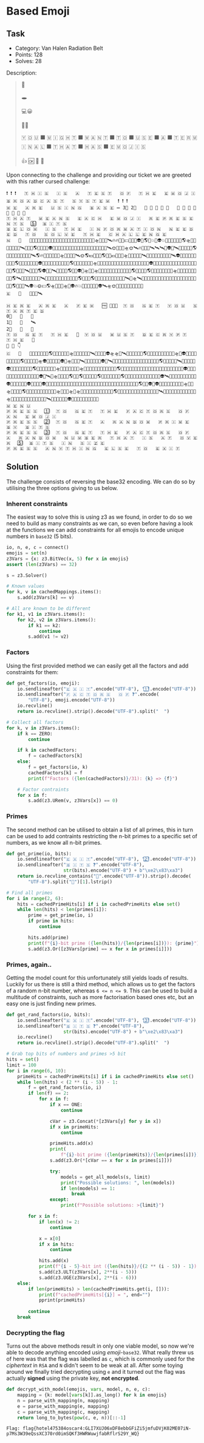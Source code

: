 # Based Emoji

## Task

- Category: Van Halen Radiation Belt
- Points: 128
- Solves: 28

Description:

> 🫠
>
> 🕳
>
> 💻😀
>
> 🧮😥
>
> 🇾 🇴 🇺 ⬛ 🇲 🇮 🇬 🇭 🇹 ⬛ 🇼 🇦 🇳 🇹 ⬛ 🇹 🇴 ⬛ 🇺 🇸 🇪 ⬛ 🇦 ⬛ 🇹 🇪 🇷 🇲 🇮 🇳 🇦 🇱 ⬛ 🇹 🇭 🇦 🇹 ⬛ 🇭 🇦 🇸 ⬛ 🇪 🇲 🇴 🇯 🇮 🇸
>
> 👍 🆗 🌈 💖

Upon connecting to the challenge and providing our ticket we are greeted with this rather cursed challenge:

```
❗ ❗ ❗   🇹 🇭 🇮 🇸   🇮 🇸   🇦   🇹 🇪 🇸 🇹   🇴 🇫   🇹 🇭 🇪   🇪 🇲 🇴 🇯 🇮   🇧 🇷 🇴 🇦 🇩 🇨 🇦 🇸 🇹   🇸 🇾 🇸 🇹 🇪 🇲   ❗ ❗ ❗ 
🇼 🇪   🇦 🇷 🇪   🇺 🇸 🇮 🇳 🇬   🇧 🇦 🇸 🇪 ➖ 3⃣ 2⃣   🇪 🇲 🇴 🇯 🇮   🇪 🇳 🇨 🇴 🇩 🇮 🇳 🇬 
🇹 🇭 🇦 🇹   🇲 🇪 🇦 🇳 🇸   🇪 🇦 🇨 🇭   🇪 🇲 🇴 🇯 🇮   🇷 🇪 🇵 🇷 🇪 🇸 🇪 🇳 🇹 🇸   5⃣   🇧 🇮 🇹 🇸 
🇧 🇪 🇱 🇴 🇼   🇮 🇸   🇹 🇭 🇪   🇮 🇳 🇫 🇴 🇷 🇲 🇦 🇹 🇮 🇴 🇳   🇳 🇪 🇪 🇩 🇪 🇩   🇹 🇴   🇸 🇴 🇱 🇻 🇪   🇹 🇭 🇪   🇨 🇭 🇦 🇱 🇱 🇪 🇳 🇬 🇪  
🇳   🟰   📡🤯🎉🤟🌛👄🌝🚀🧨🤟🎉🥵🌟💾🚀🧂🌝🗿🙌🌞🚀🌛🚀🧠🛸💵🌝🥃🛰🔥🔥🍌🤟💵🎉🦍💽👽👄🌎🧨💥👄👽💥📼🥵🙌🦍📼🧂🌎🛸🧠🍌📼🧠🥃👄🤯🛰🤯💽🧂🌎🍌🦍👄🧂👽💵💽🌝🔥🌟💥🌞💾💵💥🌝🧂🌞🌟🧂🌞👄🧠🧂🧠🛰🌞📼👀🌛🛸🌞🛰🔥📡📡🧨🛰🛰🛰🤟👽💥🛰🥃🦍🌝💽🍌🌎💾🗿💯🤯💵🧠🗿🍌🥵🛰🌎🔥🌝🧂🧨🎉🚀👄🛸🤯🤯🤟🎉🛰🌞🌎💵🌝👄🌟🌎💽🌝💵📡🌛🤯🛸📼💯📼🧂🎉🛰🥵🧨👄💵🌝🌟💩🤟🙌🛰👽🧨🥵🚀🧂🌛🥃🍌🗿🥵🌎💥🥵📡🙌🌝🤟💽👽🧠🧂🙌💵🌝🌛💽🌛🍌🧨🌎🎉🚀🦍💽💽🚀🦍🛸🧂🤯🎉💽💵🤟👄💥🚀🦍💯🎉🎉💾🌞📼👄🌞💽👽🧠🤯👀📡🥵💩🔥🌛🥵🧠💽🚀🤯🙌📼💥🚀🧨🌎🤯🥵💩🛰🦍🌟📡🌎👽🥵🗿🛰📡💽🧠💾🌎🌛🥃👽📼🛸💵💽🛸🗿📼👄🧠🙌💾🤯🎉📡💯🎉🎉🌎🧠🤟💽🧂🌎🌟🦍🌛💾🥃🙌🧂🤯🛸🙌🧨🤟🎉🌛🥃🦍💵🦍🌎🛰🌟🔥👄🥵💵📼🌝🛰💾📡🌟🥃🍌💥🧨🤯👄💽🧂🦍🌎🌟📼💯🌎💵🌟🚀🌞🥃📼🧂💾🎉🤟🤟🛰🌛🛸🛰👀🌛🧨📡📼🌛💾📼🧨🎉💯🧨🌞💩📡👀💥🧠💾🎉🌞📡🌎🌝🎉👄🛰👽💥🌞💵🌎🛸🥃🍌💽🛸💯👽🔥💥🌝🙌🥃🌛🌝🥃👽🛰🛸🌞🌟💩🤯🤯🥃🧂🤟🤯🎉👄
🇪   🟰   🥃🎉🎉🛰

🇭 🇪 🇷 🇪   🇦 🇷 🇪   🇦   🇫 🇪 🇼   🆓 🐝🐝🐝  🇹 🇴   🇬 🇪 🇹   🇾 🇴 🇺   🇸 🇹 🇦 🇷 🇹 🇪 🇩
0⃣   🟰   🎉
1⃣   🟰   🛰
2⃣   🟰   🥃
🇹 🇴   🇬 🇪 🇹   🇹 🇭 🇪   🚩  🇾 🇴 🇺   🇲 🇺 🇸 🇹   🇩 🇪 🇨 🇷 🇾 🇵 🇹   🇹 🇭 🇪   🚩
🔐 🚩 👇
🇨   🟰   🥃🥵🥃📡💾🙌💵🌎🙌🚀🧠💾💽👄🛸🚀🙌💾🔥🥵💥🛰👀🥵🌝🧠👽🛸🛸🌛🛰👄🙌📼💵🌞🙌🌎💥💥📼🤯💯🤟💥🔥🧂📼🛸💯👽🌞👀🌝🙌🌟📡👀🗿💥🌎🚀📼🌟🦍🦍🛸👽🧂🥵💾🧠🧠👽🤟🛸🎉🥃🙌🛰📡🤟💵👀🦍🔥👽🍌🛰🧠🗿🧠💾🌛🌞🧂📡🌞💾🔥🎉🦍🔥🤟📼💯🌎🤯🎉💥🌛🍌🛰💯🎉👄🧠🌝👽🙌🧠🧂🦍🧂💽📼🎉🌎🥃💾👄🍌🎉📡🌟🛸🤯💵🌞💾🚀🌟🌛🛸🧠💵👀🍌🤟🌛🌛🌝👄💩🌟🤟🌎🦍🤟🙌💯👀🥃🌝🔥💯💾🔥💥🔥🎉🚀🌟🌝🙌🌝🤟🙌🌝📡👽🧠🦍💩🥵👀🎉🥃🌟🤯💯🥃🎉🧨🤯🗿👽🧨🛰📼🛸🧂💵🤟📡🌎📡👄🌎🙌🌞💽🥃🍌🌎🧂🌟🗿💾💯🌞👀🌎🔥👄🙌💾🧠💥💽🧨🎉🗿🌛💾🌛👽🛰🥃🧨🤟🌝🥵🌞🤟🎉📼🌝👽👀💯🦍🤟🧨🧨👽🥃🌝🌟📼👽🌞🍌🧠💥🔥🔥🥃🥃📡📼💵🧠🌟🥃🌛📡💾🍌💥🙌💥👄💯🧨💽🚀📡🥃🥵💽📼💽🗿🗿🌎🗿👄👽🌝👽🤯🙌🥵🧠💥🌛🌞🦍🌛🛸🙌💾🛸🗿💥👄👄🌎🔥👄📡🥃🍌🧂🤯🤟💽🚀🙌🛸📡🧨🥵🛸💾🛸🌛🎉🧨🚀🌝💵💥🔥💥💵📡🌞🌎🤟🥵🍌💯💵🧂🧠🌟🔥🎉📡👄🤟🌛📼🛰🌛🧂🙌🚀🌞🙌🥃🍌💩🥵🗿🍌🛸🌝🦍🙌🎉🔥💯🌝👀💾🥵🌞🦍🌞🛰🍌🍌🦍💯🥃🌝👽🌝🦍🧠👄🥃🌛💵💵💾🤯
🇲 🇪 🇳 🇺 
🇵 🇷 🇪 🇸 🇸   1⃣   🇹 🇴   🇬 🇪 🇹   🇹 🇭 🇪   🇫 🇦 🇨 🇹 🇴 🇷 🇸   🇴 🇫   🇦 🇳   🇪 🇲 🇴 🇯 🇮 
🇵 🇷 🇪 🇸 🇸   2⃣   🇹 🇴   🇬 🇪 🇹   🇦   🇷 🇦 🇳 🇩 🇴 🇲   🇵 🇷 🇮 🇲 🇪   🇧 🇾   🇧 🇮 🇹 🇸
🇵 🇷 🇪 🇸 🇸   3⃣   🇹 🇴   🇬 🇪 🇹   🇹 🇭 🇪   🇫 🇦 🇨 🇹 🇴 🇷 🇸   🇴 🇫   🇦   🇷 🇦 🇳 🇩 🇴 🇲   🇳 🇺 🇲 🇧 🇪 🇷   🇹 🇭 🇦 🇹   🇮 🇸   🇦 🇹   🇴 🇻 🇪 🇷   5⃣   🇧 🇮 🇹 🇸   🇮 🇳   🇸 🇮 🇿 🇪 
🇵 🇷 🇪 🇸 🇸   🇦 🇳 🇾 🇹 🇭 🇮 🇳 🇬   🇪 🇱 🇸 🇪   🇹 🇴   🇪 🇽 🇮 🇹 
```

## Solution

The challenge consists of reversing the base32 encoding. We can do so by utilising the three options giving to us below.

### Inherent constraints

The easiest way to solve this is using z3 as we found, in order to do so we need to build as many constraints as we can, so even before having a look at the functions we can add constraints for all emojis to encode unique numbers in `base32` (5 bits).

```python
io, n, e, c = connect()
emojis = set(n)
z3Vars = {x: z3.BitVec(x, 5) for x in emojis}
assert (len(z3Vars) == 32)

s = z3.Solver()

# Known values
for k, v in cachedMappings.items():
    s.add(z3Vars[k] == v)

# All are known to be different
for k1, v1 in z3Vars.items():
    for k2, v2 in z3Vars.items():
        if k1 == k2:
            continue
        s.add(v1 != v2)
```

### Factors

Using the first provided method we can easily get all the factors and add constraints for them:

```python
def get_factors(io, emoji):
    io.sendlineafter("🇪 🇽 🇮 🇹".encode("UTF-8"), "1⃣".encode("UTF-8"))
    io.sendlineafter("🇫 🇦 🇨 🇹 🇴 🇷 🇸   🇴 🇫 ❓".encode(
        "UTF-8"), emoji.encode("UTF-8"))
    io.recvline()
    return io.recvline().strip().decode("UTF-8").split("  ")

# Collect all factors
for k, v in z3Vars.items():
    if k == ZERO:
        continue

    if k in cachedFactors:
        f = cachedFactors[k]
    else:
        f = get_factors(io, k)
        cachedFactors[k] = f
        print(f"Factors ({len(cachedFactors)}/31): {k} => {f}")

    # Factor contraints
    for x in f:
        s.add(z3.URem(v, z3Vars[x]) == 0)
```

### Primes

The second method can be utilised to obtain a list of all primes, this in turn can be used to add contraints restricting the n-bit primes to a specific set of numbers, as we know all n-bit primes.

```python
def get_prime(io, bits):
    io.sendlineafter("🇪 🇽 🇮 🇹".encode("UTF-8"), "2⃣".encode("UTF-8"))
    io.sendlineafter("🇧 🇮 🇹 🇸 ❓".encode("UTF-8"),
                     str(bits).encode("UTF-8") + b"\xe2\x83\xa3")
    return io.recvline_contains("🟰".encode("UTF-8")).strip().decode(
        "UTF-8").split("🟰")[1].lstrip()

# Find all primes
for i in range(2, 6):
    hits = cachedPrimeHits[i] if i in cachedPrimeHits else set()
    while len(hits) < len(primes[i]):
        prime = get_prime(io, i)
        if prime in hits:
            continue

        hits.add(prime)
        print(f"{i}-bit prime ({len(hits)}/{len(primes[i])}): {prime}")
        s.add(z3.Or([z3Vars[prime] == x for x in primes[i]]))
```

### Primes, again..

Getting the model count for this unfortunately still yields loads of results. Luckily for us there is still a third method, which allows us to get the factors of a random n-bit number, whereas `6 <= n <= 9`. This can be used to build a multitude of constraints, such as more factorisation based ones etc, but an easy one is just finding new primes.

```python
def get_rand_factors(io, bits):
    io.sendlineafter("🇪 🇽 🇮 🇹".encode("UTF-8"), "3⃣".encode("UTF-8"))
    io.sendlineafter("🇧 🇮 🇹 🇸 ❓".encode("UTF-8"),
                     str(bits).encode("UTF-8") + b"\xe2\x83\xa3")
    io.recvline()
    return io.recvline().strip().decode("UTF-8").split("  ")

# Grab top bits of numbers and primes >5 bit
hits = set()
limit = 100
for i in range(6, 10):
    primeHits = cachedPrimeHits[i] if i in cachedPrimeHits else set()
    while len(hits) < (2 ** (i - 5)) - 1:
        f = get_rand_factors(io, i)
        if len(f) == 2:
            for x in f:
                if x == ONE:
                    continue

                cVar = z3.Concat(*[z3Vars[y] for y in x])
                if x in primeHits:
                    continue

                primeHits.add(x)
                print(
                    f"{i}-bit prime ({len(primeHits)}/{len(primes[i])}): {cVar}")
                s.add(z3.Or(*[cVar == x for x in primes[i]]))

                try:
                    models = get_all_models(s, limit)
                    print("Possible solutions: ", len(models))
                    if len(models) == 1:
                        break
                except:
                    print(f"Possible solutions: >{limit}")

        for x in f:
            if len(x) != 2:
                continue

            x = x[0]
            if x in hits:
                continue

            hits.add(x)
            print(f"{i - 5}-bit int ({len(hits)}/{(2 ** (i - 5)) - 1}): {x}")
            s.add(z3.ULT(z3Vars[x], 2**(i - 5)))
            s.add(z3.UGE(z3Vars[x], 2**(i - 6)))
    else:
        if len(primeHits) > len(cachedPrimeHits.get(i, [])):
            print(f"cachedPrimeHits[{i}] = ", end="")
            pprint(primeHits)
        
        continue
    break
```

### Decrypting the flag

Turns out the above methods result in only one viable model, so now we're able to decode anything encoded using _emoji_-`base32`.
What really threw us of here was that the flag was labelled as `c`, which is commonly used for the _ciphertext_ in `RSA` and `N` didn't seem to be weak at all. After some toying around we finally tried decrypting using `e` and it turned out the flag was actually **signed** using the private key, **not encrypted**.

```python
def decrypt_with_model(emojis, vars, model, n, e, c):
    mapping = {k: model[vars[k]].as_long() for k in emojis}
    n = parse_with_mapping(n, mapping)
    e = parse_with_mapping(e, mapping)
    c = parse_with_mapping(c, mapping)
    return long_to_bytes(pow(c, e, n))[::-1]
```

```
Flag: flag{hotel475384oscar4:GLI7XUJ06xDF8ebbGFiZi5jmfuDVjK02ME07iN-p7Ms3W39eQssXC370rd0imSQKf3HWRWuwjfabRflrS29Y_WQ}
```
